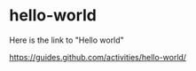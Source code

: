 # hello-world

Here is the link to "Hello world"


https://guides.github.com/activities/hello-world/

